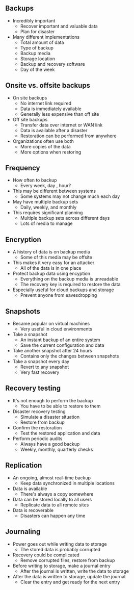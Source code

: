 ## Backups
- Incredibly important
	- Recover important and valuable data
	- Plan for disaster
- Many different implementations
	- Total amount of data
	- Type of backup
	- Backup media
	- Storage location
	- Backup and recovery software
	- Day of the week
## Onsite vs. offsite backups
- On site backups
	- No internet link required
	- Data is immediately available
	- Generally less expensive than off site
- Off site backups
	- Transfer data over internet or WAN link
	- Data is available after a disaster
	- Restoration can be performed from anywhere
- Organizations often use both
	- More copies of the data
	- More options when restoring
## Frequency
- How often to backup
	- Every week, day , hour?
- This may be different between systems
	- Some systems may not change much each day
- May have multiple backup sets
	- Daily, weekly, and monthly
- This requires significant planning
	- Multiple backup sets across different days
	- Lots of media to manage
## Encryption
- A history of data is on backup media
	- Some of this media may be offsite
- This makes it very easy for an attacker
	- All of the data is in one place
- Protect backup data using encyption
	- Everything on the backup media is unreadable
	- The recovery key is required to restore the data
- Especially useful for cloud backups and storage
	- Prevent anyone from eavesdropping
## Snapshots
- Became popular on virtual machines
	- Very useful in cloud environments
- Take a snapshot
	- An instant backup of an entire system
	- Save the current configuration and data
- Take another snapshot after 24 hours
	- Contains only the changes between snapshots
- Take a snapshot every day
	- Revert to any snapshot
	- Very fast recovery
## Recovery testing
- It's not enough to perform the backup
	- You have to be able to restore to them
- Disaster recovery testing
	- Simulate a disaster situation
	- Restore from backup
- Confirm the restoration
	- Test the restored application and data
- Perform periodic audits
	- Always have a good backup
	- Weekly, monthly, quarterly checks
## Replication
- An ongoing, almost real-time backup
	-  Keep data synchronized in multiple locations
- Data is available
	- There's always a copy somewhere
- Data can be stored locally to all users
	- Replicate data to all remote sites
- Data is recoverable
	- Disasters can happen any time
## Journaling
- Power goes out while writing data to storage
	- The stored data is probably corrupted
- Recovery could be complicated
	- Remove corrupted files, restore from backup
- Before writing to storage, make a journal entry
	- After the journal is written, write the data to storage
- After the data is written to storage, update the journal
	- Clear the entry and get ready for the next entry
